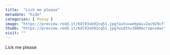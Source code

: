 ```yaml
---
title:  "Lick me please"
metadate: "hide"
categories: [ Pussy ]
image: "https://preview.redd.it/6dl93xb92cq51.jpg?auto=webp&s=2ac929cf7e214b3b87b3cece789d21c045536f0b"
thumb: "https://preview.redd.it/6dl93xb92cq51.jpg?width=1080&crop=smart&auto=webp&s=88dc34271385f6cdd1f9298213fd2a95f0c5b96c"
visit: ""
---
```

Lick me please
